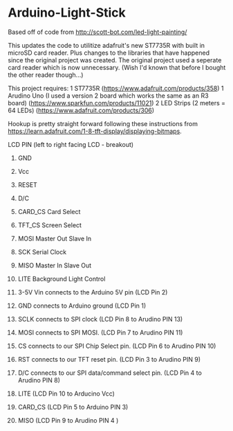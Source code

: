 # Arduino-Light-Stick
Based off of code from http://scott-bot.com/led-light-painting/

This updates the code to utilitize adafruit's new ST7735R with built in microSD card reader. Plus changes to the libraries that have happened since the original project was created. The original project used a seperate card reader which is now unnecessary. (Wish I'd known that before I bought the other reader though...)

This project requires:
  1     ST7735R (https://www.adafruit.com/products/358)
  1     Arudino Uno (I used a version 2 board which works the same as an R3 board) (https://www.sparkfun.com/products/11021)
  2     LED Strips (2 meters = 64 LEDs) (https://www.adafruit.com/products/306)
  
Hookup is pretty straight forward following these instructions from https://learn.adafruit.com/1-8-tft-display/displaying-bitmaps.

LCD PIN (left to right facing LCD - breakout)
  1. GND
  2. Vcc
  3. RESET
  4. D/C
  5. CARD_CS Card Select
  6. TFT_CS Screen Select
  7. MOSI Master Out Slave In
  8. SCK Serial Clock
  9. MISO Master In Slave Out
  10. LITE Background Light Control

  1. 3-5V Vin connects to the Arduino 5V pin (LCD Pin 2)
  2. GND connects to Arduino ground (LCD Pin 1)
  3. SCLK connects to SPI clock (LCD Pin 8 to Arudino PIN 13)
  4. MOSI connects to SPI MOSI. (LCD Pin 7 to Arudino PIN 11) 
  5. CS connects to our SPI Chip Select pin. (LCD Pin 6 to Arudino PIN 10)
  6. RST connects to our TFT reset pin. (LCD Pin 3 to Arudino PIN 9) 
  7. D/C connects to our SPI data/command select pin. (LCD Pin 4 to Arudino PIN 8) 
  8. LITE (LCD Pin 10 to Arducino Vcc)
  8. CARD_CS (LCD Pin 5 to Arduino PIN 3) 
  9. MISO (LCD Pin 9 to Arudino PIN 4 )

